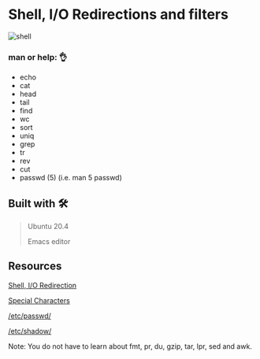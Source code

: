 # Shell, I/O Redirections and filters
 
![shell](https://user-images.githubusercontent.com/85587286/160506094-7bbc8a0b-c085-4a05-b831-fc29e12e70de.jpeg)

### man or help: 👌

- echo
- cat
- head
- tail
- find
- wc
- sort
- uniq
- grep
- tr
- rev
- cut
- passwd (5) (i.e. man 5 passwd)

## Built with 🛠️

> Ubuntu 20.4
> 
> Emacs editor


## Resources


[Shell, I/O Redirection](http://linuxcommand.org/lc3_lts0070.php)

[Special Characters](http://mywiki.wooledge.org/BashGuide/SpecialCharacters)

[/etc/passwd/](http://manpages.ubuntu.com/manpages/trusty/man5/passwd.5.html)

[/etc/shadow/](https://www.cyberciti.biz/faq/understanding-etcshadow-file/)

Note: You do not have to learn about fmt, pr, du, gzip, tar, lpr, sed and awk.
